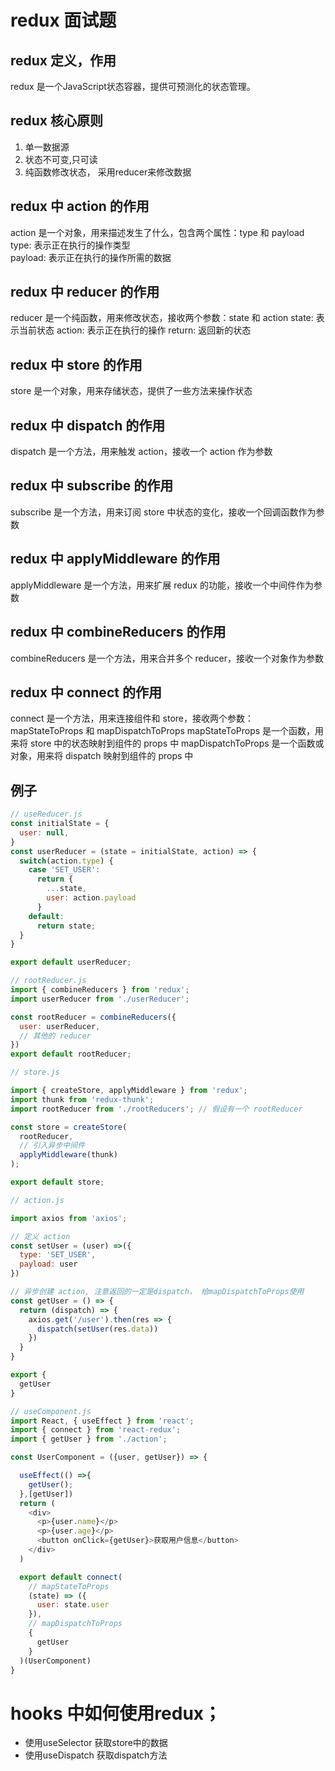 # redux 面试题
## redux 定义，作用
redux 是一个JavaScript状态容器，提供可预测化的状态管理。
## redux 核心原则
1. 单一数据源
2. 状态不可变,只可读
3. 纯函数修改状态， 采用reducer来修改数据
## redux 中 action 的作用
action 是一个对象，用来描述发生了什么，包含两个属性：type 和 payload
type: 表示正在执行的操作类型    
payload: 表示正在执行的操作所需的数据    
## redux 中 reducer 的作用
reducer 是一个纯函数，用来修改状态，接收两个参数：state 和 action
state: 表示当前状态
action: 表示正在执行的操作
return: 返回新的状态
## redux 中 store 的作用
store 是一个对象，用来存储状态，提供了一些方法来操作状态
## redux 中 dispatch 的作用
dispatch 是一个方法，用来触发 action，接收一个 action 作为参数
## redux 中 subscribe 的作用
subscribe 是一个方法，用来订阅 store 中状态的变化，接收一个回调函数作为参数
## redux 中 applyMiddleware 的作用
applyMiddleware 是一个方法，用来扩展 redux 的功能，接收一个中间件作为参数
## redux 中 combineReducers 的作用
combineReducers 是一个方法，用来合并多个 reducer，接收一个对象作为参数
## redux 中 connect 的作用
connect 是一个方法，用来连接组件和 store，接收两个参数：mapStateToProps 和 mapDispatchToProps
mapStateToProps 是一个函数，用来将 store 中的状态映射到组件的 props 中
mapDispatchToProps 是一个函数或对象，用来将 dispatch 映射到组件的 props 中
## 例子
```js
// useReducer.js
const initialState = {
  user: null,
}
const userReducer = (state = initialState, action) => {
  switch(action.type) {
    case 'SET_USER':
      return {
        ...state,
        user: action.payload
      }
    default:
      return state;
  }
}

export default userReducer;
```

```js
// rootReducer.js
import { combineReducers } from 'redux';
import userReducer from './userReducer';

const rootReducer = combineReducers({
  user: userReducer,
  // 其他的 reducer
})
export default rootReducer;

// store.js

import { createStore, applyMiddleware } from 'redux';
import thunk from 'redux-thunk';
import rootReducer from './rootReducers'; // 假设有一个 rootReducer

const store = createStore(
  rootReducer,
  // 引入异步中间件
  applyMiddleware(thunk)
);

export default store;
```

```js
// action.js

import axios from 'axios';

// 定义 action 
const setUser = (user) =>({
  type: 'SET_USER',
  payload: user
})

// 异步创建 action, 注意返回的一定是dispatch， 给mapDispatchToProps使用
const getUser = () => {
  return (dispatch) => {
    axios.get('/user').then(res => {
      dispatch(setUser(res.data))
    })
  }
}

export {
  getUser
}
```

```js
// useComponent.js
import React, { useEffect } from 'react';
import { connect } from 'react-redux';
import { getUser } from './action';

const UserComponent = ({user, getUser}) => {

  useEffect(() =>{
    getUser();
  },[getUser])
  return (
    <div>
      <p>{user.name}</p>
      <p>{user.age}</p>
      <button onClick={getUser}>获取用户信息</button>
    </div>
  )

  export default connect(
    // mapStateToProps
    (state) => ({
      user: state.user
    }),
    // mapDispatchToProps
    {
      getUser
    }
  )(UserComponent)
}
```

# hooks 中如何使用redux；
- 使用useSelector 获取store中的数据
- 使用useDispatch 获取dispatch方法